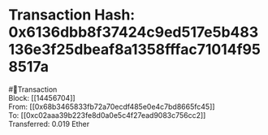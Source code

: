 
Transaction Hash: 0x6136dbb8f37424c9ed517e5b483136e3f25dbeaf8a1358fffac71014f958517a
====================================================================================
  
#💸Transaction  
Block: [[14456704]]  
From: [[0x68b3465833fb72a70ecdf485e0e4c7bd8665fc45]]  
To: [[0xc02aaa39b223fe8d0a0e5c4f27ead9083c756cc2]]  
Transferred: 0.019 Ether